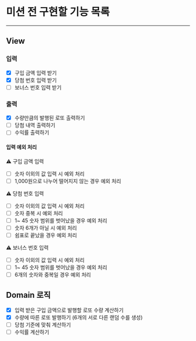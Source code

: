 # 미션 전 구현할 기능 목록

---

## View
### 입력
- [x] 구입 금액 입력 받기
- [x] 당첨 번호 입력 받기 
- [ ] 보너스 번호 입력 받기 

### 출력
- [x] 수량만큼의 발행된 로또 출력하기
- [ ] 당첨 내역 출력하기 
- [ ] 수익률 출력하기

#### 입력 예외 처리
⚠ 구입 금액 입력
- [ ] 숫자 이외의 값 입력 시 예외 처리
- [ ] 1,000원으로 나누어 떨어지지 않는 경우 예외 처리

⚠ 당첨 번호 입력
- [ ] 숫자 이외의 값 입력 시 예외 처리
- [ ] 숫자 중복 시 예외 처리
- [ ] 1~ 45 숫자 범위를 벗어났을 경우 예외 처리
- [ ] 숫자 6개가 아닐 시 예외 처리
- [ ] 쉼표로 끝났을 경우 예외 처리

⚠ 보너스 번호 입력
- [ ] 숫자 이외의 값 입력 시 예외 처리
- [ ] 1~ 45 숫자 범위를 벗어났을 경우 예외 처리
- [ ] 6개의 숫자와 중복일 경우 예외 처리

## Domain 로직
- [x] 입력 받은 구입 금액으로 발행할 로또 수량 계산하기
- [x] 수량에 따른 로또 발행하기 (6개의 서로 다른 랜덤 수를 생성) 
- [ ] 당첨 기준에 맞춰 계산하기
- [ ] 수익률 계산하기
